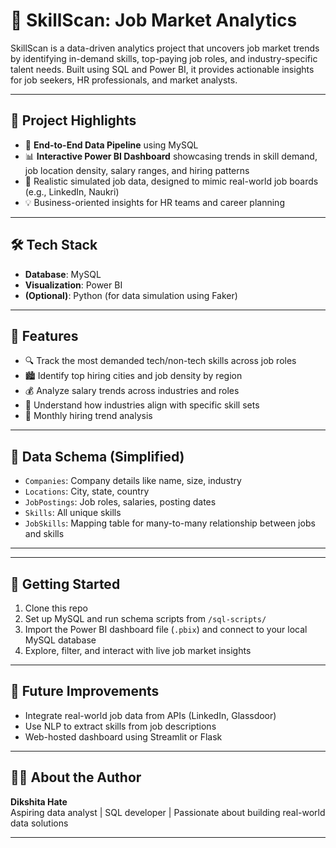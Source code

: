# 💼 SkillScan: Job Market Analytics

SkillScan is a data-driven analytics project that uncovers job market trends by identifying in-demand skills, top-paying job roles, and industry-specific talent needs. Built using SQL and Power BI, it provides actionable insights for job seekers, HR professionals, and market analysts.

---

## 📌 Project Highlights

- 📂 **End-to-End Data Pipeline** using MySQL
- 📊 **Interactive Power BI Dashboard** showcasing trends in skill demand, job location density, salary ranges, and hiring patterns
- 🧠 Realistic simulated job data, designed to mimic real-world job boards (e.g., LinkedIn, Naukri)
- 💡 Business-oriented insights for HR teams and career planning

---

## 🛠 Tech Stack

- **Database**: MySQL
- **Visualization**: Power BI
- **(Optional)**: Python (for data simulation using Faker)

---

## 📁 Features

- 🔍 Track the most demanded tech/non-tech skills across job roles
- 🏙️ Identify top hiring cities and job density by region
- 💰 Analyze salary trends across industries and roles
- 🧩 Understand how industries align with specific skill sets
- 📅 Monthly hiring trend analysis

---

## 🧱 Data Schema (Simplified)

- `Companies`: Company details like name, size, industry  
- `Locations`: City, state, country  
- `JobPostings`: Job roles, salaries, posting dates  
- `Skills`: All unique skills  
- `JobSkills`: Mapping table for many-to-many relationship between jobs and skills  

---



---

## 🚀 Getting Started

1. Clone this repo
2. Set up MySQL and run schema scripts from `/sql-scripts/`
3. Import the Power BI dashboard file (`.pbix`) and connect to your local MySQL database
4. Explore, filter, and interact with live job market insights

---

## 🌱 Future Improvements

- Integrate real-world job data from APIs (LinkedIn, Glassdoor)
- Use NLP to extract skills from job descriptions
- Web-hosted dashboard using Streamlit or Flask

---

## 🙋‍♀️ About the Author

**Dikshita Hate**  
Aspiring data analyst | SQL developer | Passionate about building real-world data solutions

---




